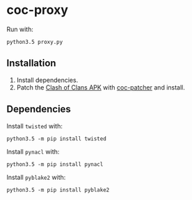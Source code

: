 # coc-proxy

Run with:

    python3.5 proxy.py

## Installation

1. Install dependencies.
2. Patch the [Clash of Clans APK](https://apkpure.com/clash-of-clans/com.supercell.clashofclans) with [coc-patcher](https://github.com/clugh/coc-patcher) and install.

## Dependencies

Install `twisted` with:

    python3.5 -m pip install twisted

Install `pynacl` with:

    python3.5 -m pip install pynacl

Install `pyblake2` with:

    python3.5 -m pip install pyblake2
